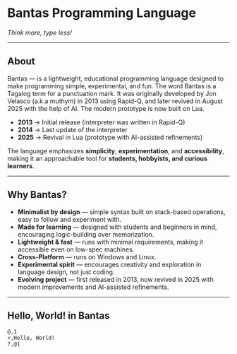 
# Bantas Programming Language  

*Think more, type less!*

---

## About  

Bantas — is a lightweight, educational programming language designed to make programming simple, experimental, and fun. The word Bantas is a Tagalog term for a punctuation mark. It was originally developed by Jon Velasco (a.k.a muthym) in 2013 using Rapid-Q, and later revived in August 2025 with the help of AI. The modern prototype is now built on Lua.

- **2013** → Initial release (interpreter was written in Rapid-Q)  
- **2014** → Last update of the interpreter
- **2025** → Revival in Lua (prototype with AI-assisted refinements)  

The language emphasizes **simplicity**, **experimentation**, and **accessibility**, making it an approachable tool for **students, hobbyists, and curious learners**.  

---

## Why Bantas?  

- **Minimalist by design** — simple syntax built on stack-based operations, easy to follow and experiment with.  
- **Made for learning** — designed with students and beginners in mind, encouraging logic-building over memorization.  
- **Lightweight & fast** — runs with minimal requirements, making it accessible even on low-spec machines.  
- **Cross-Platform** — runs on Windows and Linux.
- **Experimental spirit** — encourages creativity and exploration in language design, not just coding.  
- **Evolving project** — first released in 2013, now revived in 2025 with modern improvements and AI-assisted refinements.  

---

## Hello, World! in Bantas  

```bantas
@,1
<,Hello, World!
?,@1
